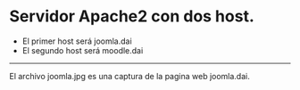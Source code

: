 # Servidor Apache2 con dos host.

* El primer host será joomla.dai 
* El segundo host será moodle.dai

---

El archivo joomla.jpg es una captura de la pagina web joomla.dai.

